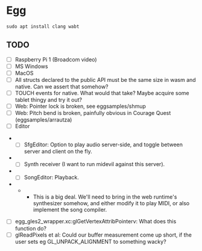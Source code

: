 # Egg

```
sudo apt install clang wabt
```

## TODO

- [ ] Raspberry Pi 1 (Broadcom video)
- [ ] MS Windows
- [ ] MacOS
- [ ] All structs declared to the public API must be the same size in wasm and native. Can we assert that somehow?
- [ ] TOUCH events for native. What would that take? Maybe acquire some tablet thingy and try it out?
- [ ] Web: Pointer lock is broken, see eggsamples/shmup
- [ ] Web: Pitch bend is broken, painfully obvious in Courage Quest (eggsamples/arrautza)
- [ ] Editor
- - [ ] SfgEditor: Option to play audio server-side, and toggle between server and client on the fly.
- - [ ] Synth receiver (I want to run midevil against this server).
- - [ ] SongEditor: Playback.
- - - This is a big deal. We'll need to bring in the web runtime's synthesizer somehow, and either modify it to play MIDI, or also implement the song compiler.
- [ ] egg_gles2_wrapper.xc:glGetVertexAttribPointerv: What does this function do?
- [ ] glReadPixels et al: Could our buffer measurement come up short, if the user sets eg GL_UNPACK_ALIGNMENT to something wacky?
